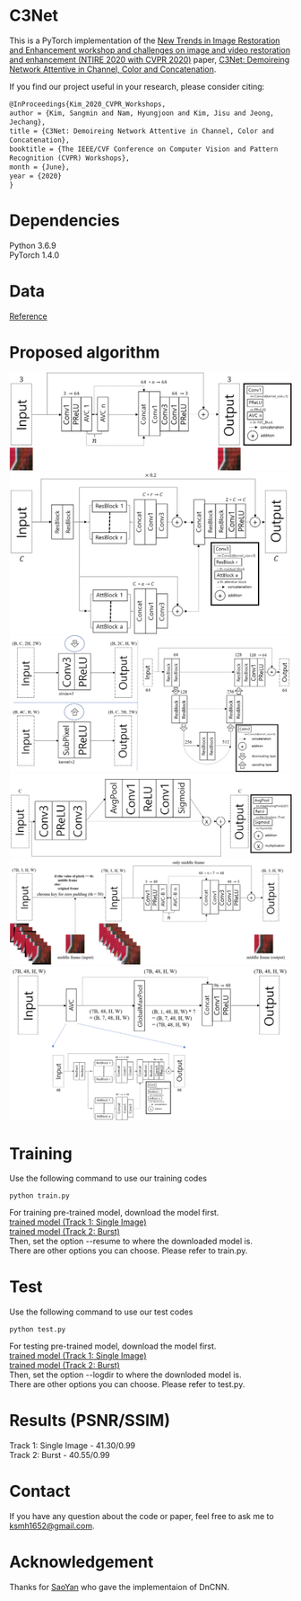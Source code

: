 # C3Net
This is a PyTorch implementation of the [New Trends in Image Restoration and Enhancement workshop and challenges on image and video restoration and enhancement (NTIRE 2020 with CVPR 2020)](https://data.vision.ee.ethz.ch/cvl/ntire20/) paper, [C3Net: Demoireing Network Attentive in Channel, Color and Concatenation](http://openaccess.thecvf.com/content_CVPRW_2020/html/w31/Kim_C3Net_Demoireing_Network_Attentive_in_Channel_Color_and_Concatenation_CVPRW_2020_paper.html).

If you find our project useful in your research, please consider citing:
~~~
@InProceedings{Kim_2020_CVPR_Workshops,
author = {Kim, Sangmin and Nam, Hyungjoon and Kim, Jisu and Jeong, Jechang},
title = {C3Net: Demoireing Network Attentive in Channel, Color and Concatenation},
booktitle = {The IEEE/CVF Conference on Computer Vision and Pattern Recognition (CVPR) Workshops},
month = {June},
year = {2020}
}
~~~

# Dependencies
Python 3.6.9   
PyTorch 1.4.0 

# Data
[Reference](https://competitions.codalab.org/competitions/22223#participate-get_data)

# Proposed algorithm
![C3Net (Track 1: Single Image)](Fig1_final.png)   
![AVC_Block](fig2_must.png)   
![AttBlock](Fig3.png)   
![ResBlock](Fig4.png)   
![C3Net-Burst (Track 2: Burst)](Fig5_final.png)   
![AVC_Block-Burst](fig6_must.png)   

# Training
Use the following command to use our training codes
~~~
python train.py
~~~
For training pre-trained model, download the model first.  
[trained model (Track 1: Single Image)](https://drive.google.com/open?id=1X8kJEJ9oTjHlrHre9I920rp6qg8gj_jg)  
[trained model (Track 2: Burst)](https://drive.google.com/open?id=1pzT2OMAmq7yEhmF_NQqiFwwg4FbofaOk)  
Then, set the option --resume to where the downloaded model is.  
There are other options you can choose.
Please refer to train.py.

# Test
Use the following command to use our test codes
~~~
python test.py
~~~
For testing pre-trained model, download the model first.  
[trained model (Track 1: Single Image)](https://drive.google.com/open?id=1X8kJEJ9oTjHlrHre9I920rp6qg8gj_jg)  
[trained model (Track 2: Burst)](https://drive.google.com/open?id=1pzT2OMAmq7yEhmF_NQqiFwwg4FbofaOk)  
Then, set the option --logdir to where the downloded model is.  
There are other options you can choose.
Please refer to test.py.

# Results (PSNR/SSIM)
Track 1: Single Image - 41.30/0.99  
Track 2: Burst - 40.55/0.99  

# Contact
If you have any question about the code or paper, feel free to ask me to <ksmh1652@gmail.com>.

# Acknowledgement
Thanks for [SaoYan](https://github.com/SaoYan/DnCNN-PyTorch) who gave the implementaion of DnCNN.

